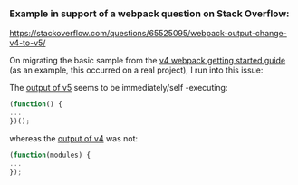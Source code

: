 ### Example in support of a webpack question on Stack Overflow:

https://stackoverflow.com/questions/65525095/webpack-output-change-v4-to-v5/

On migrating the basic sample from the [v4 webpack getting started guide](https://v4.webpack.js.org/guides/getting-started/#basic-setup) (as an example, this occurred on a real project), I run into this issue:

The [output of v5](https://github.com/tlmii/webpack-v4-to-v5-example/blob/main/v5/dist/main.js) seems to be immediately/self -executing:

```javascript
(function() {
...
})();
```

whereas the [output of v4](https://github.com/tlmii/webpack-v4-to-v5-example/blob/main/v4/dist/main.js) was not:

```javascript
(function(modules) {
...
});
```
